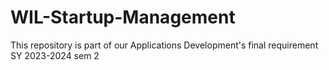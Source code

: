 # WIL-Startup-Management
This repository is part of our Applications Development's final requirement SY 2023-2024 sem 2
